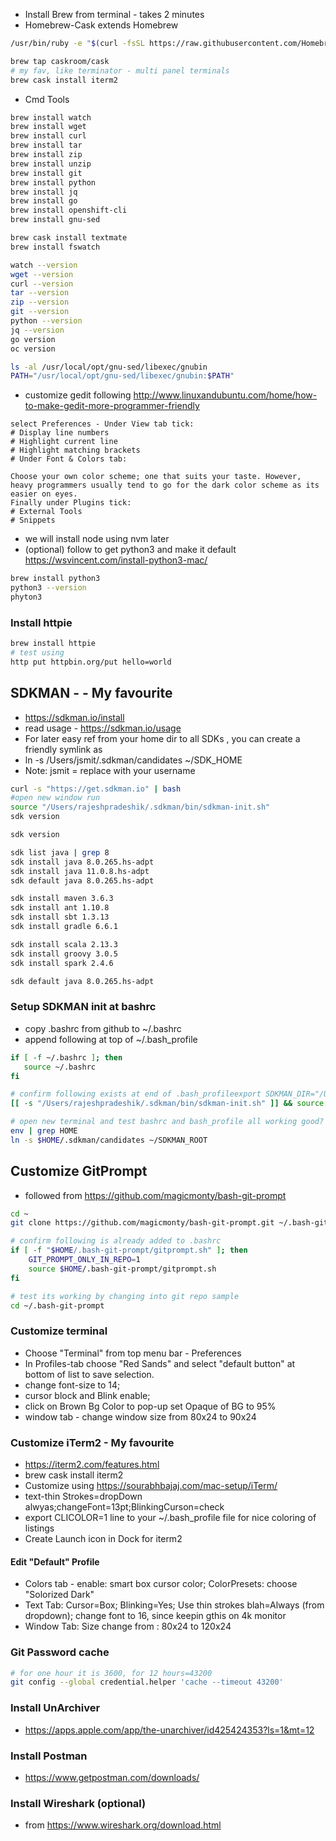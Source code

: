 
* Install Brew from terminal - takes 2 minutes
* Homebrew-Cask extends Homebrew 
```bash
/usr/bin/ruby -e "$(curl -fsSL https://raw.githubusercontent.com/Homebrew/install/master/install)"

brew tap caskroom/cask
# my fav, like terminator - multi panel terminals
brew cask install iterm2
```

* Cmd Tools
```bash
brew install watch 
brew install wget 
brew install curl 
brew install tar 
brew install zip 
brew install unzip
brew install git
brew install python
brew install jq
brew install go  
brew install openshift-cli 
brew install gnu-sed

brew cask install textmate
brew install fswatch

watch --version
wget --version
curl --version
tar --version
zip --version
git --version
python --version
jq --version
go version
oc version

ls -al /usr/local/opt/gnu-sed/libexec/gnubin
PATH="/usr/local/opt/gnu-sed/libexec/gnubin:$PATH"
```
* customize gedit following http://www.linuxandubuntu.com/home/how-to-make-gedit-more-programmer-friendly

```text
select Preferences - Under View tab tick:
# Display line numbers
# Highlight current line
# Highlight matching brackets
# Under Font & Colors tab:

Choose your own color scheme; one that suits your taste. However, heavy programmers usually tend to go for the dark color scheme as its easier on eyes.
Finally under Plugins tick:
# External Tools
# Snippets

```
* we will install node using nvm later
* (optional) follow to get python3 and make it default https://wsvincent.com/install-python3-mac/
```bash
brew install python3
python3 --version
phyton3

```

### Install httpie
```bash
brew install httpie
# test using
http put httpbin.org/put hello=world
```

## SDKMAN - - My favourite
* https://sdkman.io/install
* read usage - https://sdkman.io/usage
* For later easy ref from your home dir to all SDKs , you can create a friendly symlink as
* ln -s /Users/jsmit/.sdkman/candidates ~/SDK_HOME
* Note: jsmit = replace with your username
```bash
curl -s "https://get.sdkman.io" | bash
#open new window run
source "/Users/rajeshpradeshik/.sdkman/bin/sdkman-init.sh"
sdk version

sdk version

sdk list java | grep 8
sdk install java 8.0.265.hs-adpt
sdk install java 11.0.8.hs-adpt 
sdk default java 8.0.265.hs-adpt

sdk install maven 3.6.3
sdk install ant 1.10.8
sdk install sbt 1.3.13
sdk install gradle 6.6.1

sdk install scala 2.13.3
sdk install groovy 3.0.5
sdk install spark 2.4.6

sdk default java 8.0.265.hs-adpt
```

### Setup SDKMAN init at bashrc
* copy .bashrc from github to ~/.bashrc
* append following at top of ~/.bash_profile
```bash
if [ -f ~/.bashrc ]; then
   source ~/.bashrc
fi

# confirm following exists at end of .bash_profileexport SDKMAN_DIR="/Users/rajeshpradeshik/.sdkman"
[[ -s "/Users/rajeshpradeshik/.sdkman/bin/sdkman-init.sh" ]] && source "/Users/rajeshpradeshik/.sdkman/bin/sdkman-init.sh"

# open new terminal and test bashrc and bash_profile all working good? as follows:
env | grep HOME
ln -s $HOME/.sdkman/candidates ~/SDKMAN_ROOT
```

## Customize GitPrompt
* followed from https://github.com/magicmonty/bash-git-prompt
```bash
cd ~
git clone https://github.com/magicmonty/bash-git-prompt.git ~/.bash-git-prompt --depth=1

# confirm following is already added to .bashrc
if [ -f "$HOME/.bash-git-prompt/gitprompt.sh" ]; then
    GIT_PROMPT_ONLY_IN_REPO=1
    source $HOME/.bash-git-prompt/gitprompt.sh
fi

# test its working by changing into git repo sample
cd ~/.bash-git-prompt
```

### Customize terminal
* Choose "Terminal" from top menu bar - Preferences
* In Profiles-tab choose "Red Sands" and select "default button" at bottom of list to save selection.
* change font-size to 14; 
* cursor block and Blink enable; 
* click on Brown Bg Color to pop-up set Opaque of BG to 95%
* window tab - change window size from 80x24 to 90x24

### Customize iTerm2 - My favourite
* https://iterm2.com/features.html
* brew cask install iterm2
* Customize using https://sourabhbajaj.com/mac-setup/iTerm/
* text-thin Strokes=dropDown alwyas;changeFont=13pt;BlinkingCurson=check
* export CLICOLOR=1 line to your ~/.bash_profile file for nice coloring of listings
* Create Launch icon in Dock for iterm2

#### Edit "Default" Profile
* Colors tab - enable: smart box cursor color; ColorPresets: choose "Solorized Dark"
* Text Tab: Cursor=Box; Blinking=Yes; Use thin strokes blah=Always (from dropdown); change font to 16, since keepin gthis on 4k monitor
* Window Tab: Size change from : 80x24 to 120x24

### Git Password cache
```bash
# for one hour it is 3600, for 12 hours=43200
git config --global credential.helper 'cache --timeout 43200'
```

### Install UnArchiver
* https://apps.apple.com/app/the-unarchiver/id425424353?ls=1&mt=12

### Install Postman
* https://www.getpostman.com/downloads/

### Install Wireshark (optional)
* from https://www.wireshark.org/download.html